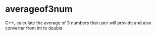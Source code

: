 # averageof3num
C++, calculate the average of 3 numbers that user will provide and also converter from int to double
